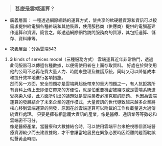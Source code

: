 > ### 甚麼是雲端運算？

* 廣義層面： 一種透過網際網路的運算方式，使共享的軟硬體資源和資訊可以按需求提供給電腦各種終端和其他裝置，使用服務商（供應商）提供的電腦基建作運算和資源，簡言之，即透過網際網路訪問服務商的資源，其包括運算、儲存、資料庫等。

* 狹義層面：分為雲端543

1. **3** kinds of services model（**三**種服務方式）
雲端運算近年非常熱門，透過此伺服器可以傳遞各種數據，以便需使用者在上面存取資料。
好處在於與使用他的公司不必再花費大量人力、時間來整理及維護系統，同時又可以降低成本和提升效率地進行各項措施。  
然而另一方面，安全問題亦是雲端興起後帶來的重大問題之一，有人抗拒將所有資料上傳上去即便它帶來的方便性，就是怕重要機密被竊取或是雲端系統遭受感染入侵，此方面所引出的議題就是雲端業者必須克服的問題。
也因為雲端運算的發展結合了未來企業的運作模式，大量資訊的世代導致越來越多企業將核心移到雲端運算的開發，原因在於雲端運算可以附載的工作負載量遠大過傳統資料處理。
只要是擁有相當龐大資訊的產業，像是醫療、通訊業等等勢必和雲端密不可分。  
像是醫療產業，當醫療和大數據結合時，可以使用雲端平台來檢視哪個區域醫療資源較少而去建置據點，才不會讓當地居民在緊急必要時因距離問題而耽誤就醫黃金時間。
